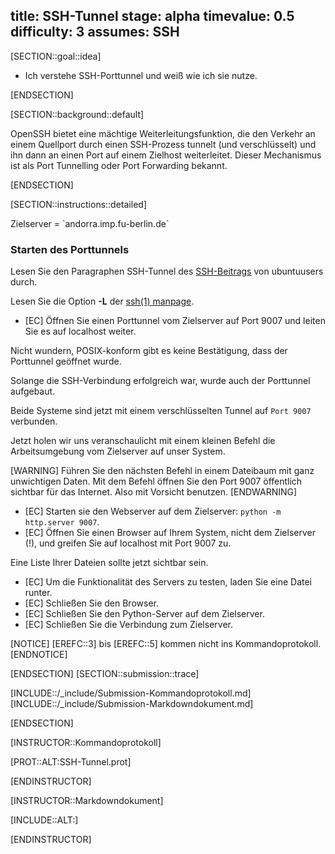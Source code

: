 title: SSH-Tunnel
stage: alpha
timevalue: 0.5
difficulty: 3
assumes: SSH
---
[SECTION::goal::idea]

 - Ich verstehe SSH-Porttunnel und weiß wie ich sie nutze.

[ENDSECTION]

[SECTION::background::default]

OpenSSH bietet eine mächtige Weiterleitungsfunktion, die den Verkehr an einem Quellport durch 
einen SSH-Prozess tunnelt (und verschlüsselt) und ihn dann an einen Port auf einem Zielhost 
weiterleitet. Dieser Mechanismus ist als Port Tunnelling oder Port Forwarding bekannt.

[ENDSECTION]

[SECTION::instructions::detailed]

<replacement id='targetserver'>
Zielserver = `andorra.imp.fu-berlin.de`
</replacement>


### Starten des Porttunnels

Lesen Sie den Paragraphen SSH-Tunnel des [SSH-Beitrags](https://wiki.ubuntuusers.de/SSH) von 
ubuntuusers durch.

Lesen Sie die Option **-L** der [ssh(1) manpage](https://man.openbsd.org/ssh).

- [EC] Öffnen Sie einen Porttunnel vom Zielserver auf Port 9007 und leiten Sie es auf localhost weiter.

Nicht wundern, POSIX-konform gibt es keine Bestätigung, dass der Porttunnel geöffnet wurde.

Solange die SSH-Verbindung erfolgreich war, wurde auch der Porttunnel aufgebaut.

Beide Systeme sind jetzt mit einem verschlüsselten Tunnel auf `Port 9007` verbunden.

Jetzt holen wir uns veranschaulicht mit einem kleinen Befehl die Arbeitsumgebung vom Zielserver auf 
unser System.

[WARNING]
Führen Sie den nächsten Befehl in einem Dateibaum mit ganz unwichtigen Daten. Mit dem Befehl öffnen 
Sie den Port 9007 öffentlich sichtbar für das Internet. Also mit Vorsicht benutzen. 
[ENDWARNING]

- [EC] Starten sie den Webserver auf dem Zielserver: `python -m http.server 9007`.
- [EC] Öffnen Sie einen Browser auf Ihrem System, nicht dem Zielserver (!), und greifen Sie auf 
    localhost mit Port 9007 zu.

Eine Liste Ihrer Dateien sollte jetzt sichtbar sein.

- [EC] Um die Funktionalität des Servers zu testen, laden Sie eine Datei runter.
- [EC] Schließen Sie den Browser.
- [EC] Schließen Sie den Python-Server auf dem Zielserver.
- [EC] Schließen Sie die Verbindung zum Zielserver.

[NOTICE]
[EREFC::3] bis [EREFC::5] kommen nicht ins Kommandoprotokoll.
[ENDNOTICE]

[ENDSECTION]
[SECTION::submission::trace]

[INCLUDE::/_include/Submission-Kommandoprotokoll.md]
[INCLUDE::/_include/Submission-Markdowndokument.md]

[ENDSECTION]

[INSTRUCTOR::Kommandoprotokoll]

[PROT::ALT:SSH-Tunnel.prot] 

[ENDINSTRUCTOR]


[INSTRUCTOR::Markdowndokument]

[INCLUDE::ALT:]

[ENDINSTRUCTOR]